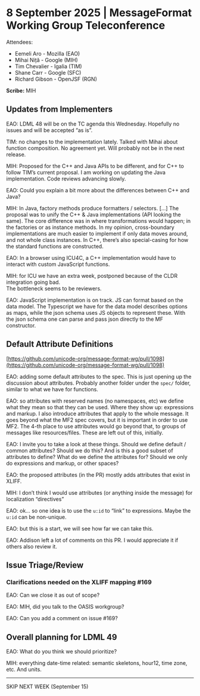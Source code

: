 # 8 September 2025 | MessageFormat Working Group Teleconference

Attendees:

- Eemeli Aro \- Mozilla (EAO)
- Mihai Niță \- Google (MIH)
- Tim Chevalier \- Igalia (TIM)
- Shane Carr \- Google (SFC)
- Richard Gibson \- OpenJSF (RGN)

**Scribe:** MIH

## Updates from Implementers

EAO: LDML 48 will be on the TC agenda this Wednesday. Hopefully no issues and will be accepted “as is”.

TIM: no changes to the implementation lately. Talked with Mihai about function composition. No agreement yet. Will probably not be in the next release.

MIH: Proposed for the C++ and Java APIs to be different, and for C++ to follow TIM’s current proposal. I am working on updating the Java implementation. Code reviews advancing slowly.

EAO: Could you explain a bit more about the differences between C++ and Java?

MIH: In Java, factory methods produce formatters / selectors. \[...\] The proposal was to unify the C++ & Java implementations (API looking the same). The core difference was in where transformations would happen; in the factories or as instance methods. In my opinion, cross-boundary implementations are much easier to implement if only data moves around, and not whole class instances. In C++, there’s also special-casing for how the standard functions are constructed.

EAO: In a browser using ICU4C, a C++ implementation would have to interact with custom JavaScript functions.

MIH: for ICU we have an extra week, postponed because of the CLDR integration going bad.  
The bottleneck seems to be reviewers.

EAO: JavaScript implementation is on track. JS can format based on the data model. The Typescript we have for the data model describes options as maps, while the json schema uses JS objects to represent these. With the json schema one can parse and pass json directly to the MF constructor.

## Default Attribute Definitions

[https://github.com/unicode-org/message-format-wg/pull/1098](https://github.com/unicode-org/message-format-wg/pull/1098)

EAO: adding some default attributes to the spec. This is just opening up the discussion about attributes. Probably another folder under the `spec/` folder, similar to what we have for functions.

EAO: so attributes with reserved names (no namespaces, etc) we define what they mean so that they can be used. Where they show up: expressions and markup. I also introduce attributes that apply to the whole message. It goes beyond what the MF2 spec covers, but it is important in order to use MF2. The 4-th place to use attributes would go beyond that, to groups of messages like resources/files. These are left out of this, initially.

EAO: I invite you to take a look at these things. Should we define default / common attributes? Should we do this? And is this a good subset of attributes to define? What do we define the attributes for? Should we only do expressions and markup, or other spaces?

EAO: the proposed attributes (in the PR) mostly adds attributes that exist in XLIFF.

MIH: I don’t think I would use attributes (or anything inside the message) for localization “directives”

EAO: ok… so one idea is to use the `u:id` to “link” to expressions. Maybe the `u:id` can be non-unique.

EAO: but this is a start, we will see how far we can take this.

EAO: Addison left a lot of comments on this PR. I would appreciate it if others also review it.

## Issue Triage/Review

### Clarifications needed on the XLIFF mapping \#169

EAO: Can we close it as out of scope?

EAO: MIH, did you talk to the OASIS workgroup?

EAO: Can you add a comment on issue \#169?

## Overall planning for LDML 49

EAO: What do you think we should prioritize?

MIH: everything date-time related: semantic skeletons, hour12, time zone, etc. And units.

---

SKIP NEXT WEEK (September 15\)
